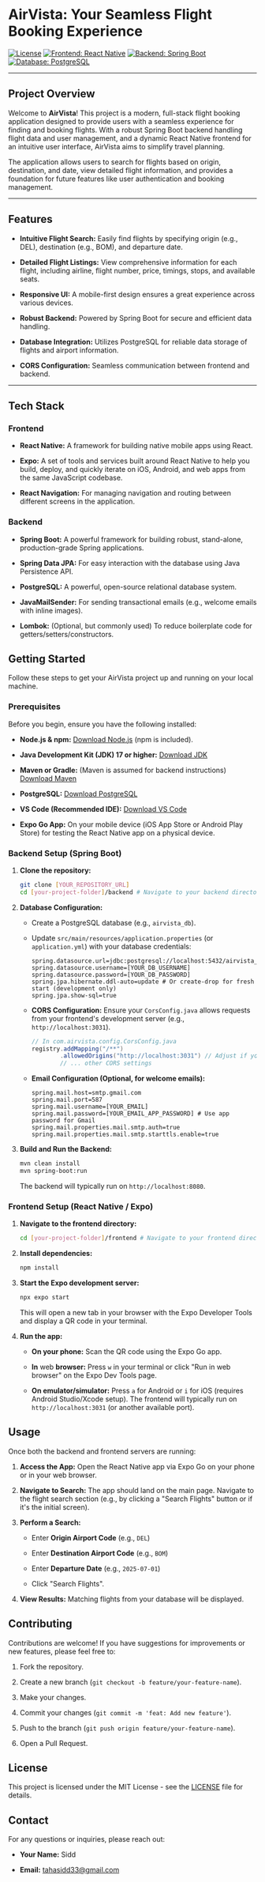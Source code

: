 # AirVista: Your Seamless Flight Booking Experience

[![License](https://img.shields.io/badge/License-MIT-blue.svg)](https://opensource.org/licenses/MIT)
[![Frontend: React Native](https://img.shields.io/badge/Frontend-React%20Native%20%7C%20Expo-61DAFB?logo=react&logoColor=white)](https://reactnative.dev/)
[![Backend: Spring Boot](https://img.shields.io/badge/Backend-Spring%20Boot-6DB33F?logo=spring&logoColor=white)](https://spring.io/projects/spring-boot)
[![Database: PostgreSQL](https://img.shields.io/badge/Database-PostgreSQL-336791?logo=postgresql&logoColor=white)](https://www.postgresql.org/)

---

## Project Overview

Welcome to **AirVista**! This project is a modern, full-stack flight booking application designed to provide users with a seamless experience for finding and booking flights. With a robust Spring Boot backend handling flight data and user management, and a dynamic React Native frontend for an intuitive user interface, AirVista aims to simplify travel planning.

The application allows users to search for flights based on origin, destination, and date, view detailed flight information, and provides a foundation for future features like user authentication and booking management.

---

## Features

* **Intuitive Flight Search:** Easily find flights by specifying origin (e.g., DEL), destination (e.g., BOM), and departure date.

* **Detailed Flight Listings:** View comprehensive information for each flight, including airline, flight number, price, timings, stops, and available seats.

* **Responsive UI:** A mobile-first design ensures a great experience across various devices.

* **Robust Backend:** Powered by Spring Boot for secure and efficient data handling.

* **Database Integration:** Utilizes PostgreSQL for reliable data storage of flights and airport information.

* **CORS Configuration:** Seamless communication between frontend and backend.

---

## Tech Stack

### Frontend

* **React Native:** A framework for building native mobile apps using React.

* **Expo:** A set of tools and services built around React Native to help you build, deploy, and quickly iterate on iOS, Android, and web apps from the same JavaScript codebase.

* **React Navigation:** For managing navigation and routing between different screens in the application.

### Backend

* **Spring Boot:** A powerful framework for building robust, stand-alone, production-grade Spring applications.

* **Spring Data JPA:** For easy interaction with the database using Java Persistence API.

* **PostgreSQL:** A powerful, open-source relational database system.

* **JavaMailSender:** For sending transactional emails (e.g., welcome emails with inline images).

* **Lombok:** (Optional, but commonly used) To reduce boilerplate code for getters/setters/constructors.

## Getting Started

Follow these steps to get your AirVista project up and running on your local machine.

### Prerequisites

Before you begin, ensure you have the following installed:

* **Node.js & npm:** [Download Node.js](https://nodejs.org/) (npm is included).

* **Java Development Kit (JDK) 17 or higher:** [Download JDK](https://www.oracle.com/java/technologies/downloads/)

* **Maven or Gradle:** (Maven is assumed for backend instructions) [Download Maven](https://maven.apache.org/download.cgi)

* **PostgreSQL:** [Download PostgreSQL](https://www.postgresql.org/download/)

* **VS Code (Recommended IDE):** [Download VS Code](https://code.visualstudio.com/)

* **Expo Go App:** On your mobile device (iOS App Store or Android Play Store) for testing the React Native app on a physical device.

### Backend Setup (Spring Boot)

1.  **Clone the repository:**

    ```bash
    git clone [YOUR_REPOSITORY_URL]
    cd [your-project-folder]/backend # Navigate to your backend directory
    ```

2.  **Database Configuration:**

    * Create a PostgreSQL database (e.g., `airvista_db`).

    * Update `src/main/resources/application.properties` (or `application.yml`) with your database credentials:

        ```properties
        spring.datasource.url=jdbc:postgresql://localhost:5432/airvista_db
        spring.datasource.username=[YOUR_DB_USERNAME]
        spring.datasource.password=[YOUR_DB_PASSWORD]
        spring.jpa.hibernate.ddl-auto=update # Or create-drop for fresh start (development only)
        spring.jpa.show-sql=true
        ```

    * **CORS Configuration:** Ensure your `CorsConfig.java` allows requests from your frontend's development server (e.g., `http://localhost:3031`).

        ```java
        // In com.airvista.config.CorsConfig.java
        registry.addMapping("/**")
                .allowedOrigins("http://localhost:3031") // Adjust if your frontend port changes
                // ... other CORS settings
        ```

    * **Email Configuration (Optional, for welcome emails):**

        ```properties
        spring.mail.host=smtp.gmail.com
        spring.mail.port=587
        spring.mail.username=[YOUR_EMAIL]
        spring.mail.password=[YOUR_EMAIL_APP_PASSWORD] # Use app password for Gmail
        spring.mail.properties.mail.smtp.auth=true
        spring.mail.properties.mail.smtp.starttls.enable=true
        ```

3.  **Build and Run the Backend:**

    ```bash
    mvn clean install
    mvn spring-boot:run
    ```

    The backend will typically run on `http://localhost:8080`.

### Frontend Setup (React Native / Expo)

1.  **Navigate to the frontend directory:**

    ```bash
    cd [your-project-folder]/frontend # Navigate to your frontend directory
    ```

2.  **Install dependencies:**

    ```bash
    npm install
    ```

3.  **Start the Expo development server:**

    ```bash
    npx expo start
    ```

    This will open a new tab in your browser with the Expo Developer Tools and display a QR code in your terminal.

4.  **Run the app:**

    * **On your phone:** Scan the QR code using the Expo Go app.

    * **In** web **browser:** Press `w` in your terminal or click "Run in web browser" on the Expo Dev Tools page.

    * **On emulator/simulator:** Press `a` for Android or `i` for iOS (requires Android Studio/Xcode setup).
        The frontend will typically run on `http://localhost:3031` (or another available port).

## Usage

Once both the backend and frontend servers are running:

1.  **Access the App:** Open the React Native app via Expo Go on your phone or in your web browser.

2.  **Navigate to Search:** The app should land on the main page. Navigate to the flight search section (e.g., by clicking a "Search Flights" button or if it's the initial screen).

3.  **Perform a Search:**

    * Enter **Origin Airport Code** (e.g., `DEL`)

    * Enter **Destination Airport Code** (e.g., `BOM`)

    * Enter **Departure Date** (e.g., `2025-07-01`)

    * Click "Search Flights".

4.  **View Results:** Matching flights from your database will be displayed.

## Contributing

Contributions are welcome! If you have suggestions for improvements or new features, please feel free to:

1.  Fork the repository.

2.  Create a new branch (`git checkout -b feature/your-feature-name`).

3.  Make your changes.

4.  Commit your changes (`git commit -m 'feat: Add new feature'`).

5.  Push to the branch (`git push origin feature/your-feature-name`).

6.  Open a Pull Request.

## License

This project is licensed under the MIT License - see the [LICENSE](https://www.google.com/search?q=LICENSE) file for details.

## Contact

For any questions or inquiries, please reach out:

* **Your Name:** Sidd

* **Email:** tahasidd33@gmail.com
